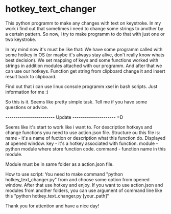 # hotkey_text_changer

This python programm to make any changes with text on keystroke. 
In my work i find out that sometimes i need to change some strings to another by a certain pattern. So now, i try to make programm to do that with just one or two keystroke.

In my mind now it's must be like that:
	We have some programm called with some hotkey in OS (or maybe it's always stay alive, don't really know whats best decision). We set mapping of keys and some functions worked with strings in addition modules attached with our programm. And after that we can use our hotkeys. Function get string from clipboard change it and insert result back to clipboard.

Find out that i can use linux console programm xsel in bash scripts. Just information for me :)

So this is it. Seems like pretty simple task. 
Tell me if you have some questions or advice.

------------------------ Update ---------------------
=D

Seems like it's start to work like i want to. For description hotkeys and change functions you need
to use action.json file. Structure ou this file is:
name    - it's a name of fuction or description what this function do. Displayed at opened window.
key     - it's a hotkey associated with function.
module  - python module where store function code.
command - function name in this module.

Module must be in same folder as a action.json file.

How to use script:
	You need to make command "python hotkey_text_changer.py" from and choose some option from opened
	window. After that use hotkey and enjoy. If you want to use action.json and modules from another
	folders, you can use argument of command line like this "python hotkey_text_changer.py [your_path]"


Thank you for attention and have a nice day!